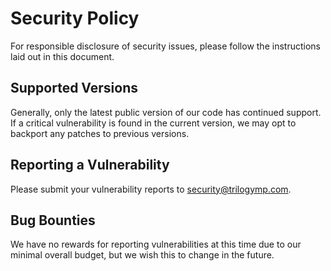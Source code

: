 # Security Policy

For responsible disclosure of security issues, please follow the instructions laid out in this document.

## Supported Versions

Generally, only the latest public version of our code has continued support. If a critical vulnerability is found in the current version, we may opt to backport any patches to previous versions.

## Reporting a Vulnerability

Please submit your vulnerability reports to security@trilogymp.com.

## Bug Bounties

We have no rewards for reporting vulnerabilities at this time due to our minimal overall budget, but we wish this to change in the future.
